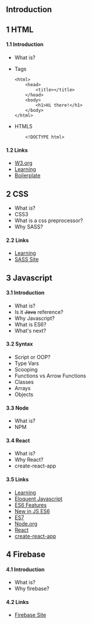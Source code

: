 ## Introduction
## 1 HTML
#### 1.1 Introduction
- What is?
- Tags
	```
    <html>
    	<head>
        	<title></title>
        </head>
        <body>
        	<h1>Hi there!</h1>
        </body>
    </html>
    ```
- HTML5 

	```
    	<!DOCTYPE html>
    ```

#### 1.2 Links
- [W3.org](https://www.w3.org/html/)
- [Learning](https://developer.mozilla.org/en-US/docs/Learn/HTML)
- [Boilerplate](https://html5boilerplate.com/)

## 2 CSS
- What is?
- CSS3
- What is a css preprocessor?
- Why SASS?

#### 2.2 Links
- [Learning](https://developer.mozilla.org/en-US/docs/Learn/CSS)
- [SASS Site](https://sass-lang.com/)


## 3 Javascript
#### 3.1 Introduction
- What is?
- Is it ~~Java~~ reference?
- Why Javascript?
- What is ES6?
- What's next?
#### 3.2 Syntax
- Script or OOP?
- Type Vars
- Scooping
- Functions vs Arrow Functions
- Classes
- Arrays
- Objects

#### 3.3 Node
- What is?
- NPM
#### 3.4 React
- What is?
- Why React?
- create-react-app
#### 3.5 Links
- [Learning](https://developer.mozilla.org/en-US/docs/Learn/JavaScript)
- [Eloquent Javascript](http://eloquentjavascript.net/)
- [ES6 Features](http://es6-features.org/#Constants)
- [New in JS ES6](https://developer.mozilla.org/en-US/docs/Web/JavaScript/New_in_JavaScript/ECMAScript_2015_support_in_Mozilla)
- [ES7](https://developer.mozilla.org/en-US/docs/Web/JavaScript/New_in_JavaScript/ECMAScript_Next_support_in_Mozilla)
- [Node.org](https://nodejs.org/en/)
- [React](https://reactjs.org/)
- [create-react-app](https://github.com/facebook/create-react-app)
## 4 Firebase
#### 4.1 Introduction
- What is?
- Why firebase?
#### 4.2 Links
- [Firebase Site](https://firebase.google.com/)